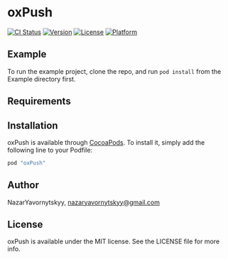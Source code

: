 # oxPush

[![CI Status](http://img.shields.io/travis/NazarYavornytskyy/oxPush.svg?style=flat)](https://travis-ci.org/NazarYavornytskyy/oxPush)
[![Version](https://img.shields.io/cocoapods/v/oxPush.svg?style=flat)](http://cocoapods.org/pods/oxPush)
[![License](https://img.shields.io/cocoapods/l/oxPush.svg?style=flat)](http://cocoapods.org/pods/oxPush)
[![Platform](https://img.shields.io/cocoapods/p/oxPush.svg?style=flat)](http://cocoapods.org/pods/oxPush)

## Example

To run the example project, clone the repo, and run `pod install` from the Example directory first.

## Requirements

## Installation

oxPush is available through [CocoaPods](http://cocoapods.org). To install
it, simply add the following line to your Podfile:

```ruby
pod "oxPush"
```

## Author

NazarYavornytskyy, nazaryavornytskyy@gmail.com

## License

oxPush is available under the MIT license. See the LICENSE file for more info.
